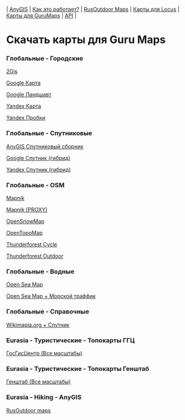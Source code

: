 | [AnyGIS][01] | [Как это работает?][02] | [RusOutdoor Maps][03] | [Карты для Locus][04] | [Карты для GuruMaps][05] | [API][06] |


[01]: https://nnngrach.github.io/map-sources/index
[02]: https://nnngrach.github.io/map-sources/Web/Html/Description
[03]: https://nnngrach.github.io/map-sources/Web/Html/RusOutdoor
[04]: https://nnngrach.github.io/map-sources/Web/Html/Locus
[05]: https://nnngrach.github.io/map-sources/Web/Html/Galileo
[06]: https://nnngrach.github.io/map-sources/Web/Html/Api
# Скачать карты для Guru Maps


### Глобальные - Городские
[2Gis](https://anygis.herokuapp.com/download/galileo/Global-City-2gis.ms "Скачать эту карту")

[Google Карта](https://anygis.herokuapp.com/download/galileo/Global-City-Google_map.ms "Скачать эту карту")

[Google Ландшавт](https://anygis.herokuapp.com/download/galileo/Global-City-Google_terrain.ms "Скачать эту карту")

[Yandex Карта](https://anygis.herokuapp.com/download/galileo/Global-City-Yandex_map.ms "Скачать эту карту")

[Yandex Пробки](https://anygis.herokuapp.com/download/galileo/Global-City-Yandex_traffic.ms "Скачать эту карту")



### Глобальные - Спутниковые
[AnyGIS Спутниковый сборник](https://anygis.herokuapp.com/download/galileo/Global-Satellites-All.ms "Скачать эту карту")

[Google Спутник (гибрид)](https://anygis.herokuapp.com/download/galileo/Global-Satellites-Google_with_labels.ms "Скачать эту карту")

[Yandex Спутник (гибрид)](https://anygis.herokuapp.com/download/galileo/Global-Satellites-Yandex_with_labels.ms "Скачать эту карту")



### Глобальные - OSM
[Mapnik](https://anygis.herokuapp.com/download/galileo/Global-OSM-Mapnik.ms "Скачать эту карту")

[Mapnik (PROXY)](https://anygis.herokuapp.com/download/galileo/Global-OSM-Mapnik_Proxy.ms "Скачать эту карту")

[OpenSnowMap](https://anygis.herokuapp.com/download/galileo/Global-OSM-OpenSnowMap.ms "Скачать эту карту")

[OpenTopoMap](https://anygis.herokuapp.com/download/galileo/Global-OSM-OpenTopoMap.ms "Скачать эту карту")

[Thunderforest Cycle](https://anygis.herokuapp.com/download/galileo/Global-OSM-Thunderforest_Cycle.ms "Скачать эту карту")

[Thunderforest Outdoor](https://anygis.herokuapp.com/download/galileo/Global-OSM-Thunderforest_Outdoor.ms "Скачать эту карту")



### Глобальные - Водные
[Open Sea Map](https://anygis.herokuapp.com/download/galileo/Global-Water-OpenSeaMap.ms "Скачать эту карту")

[Open Sea Map + Морской траффик](https://anygis.herokuapp.com/download/galileo/Global-Water-OpenSeaMap_traffic.ms "Скачать эту карту")



### Глобальные - Справочные
[Wikimapia.org + Спутник](https://anygis.herokuapp.com/download/galileo/Global-Wikimapia_satellite.ms "Скачать эту карту")



### Eurasia - Туристические - Топокарты ГГЦ
[ГосГисЦентр (Все масштабы)](https://anygis.herokuapp.com/download/galileo/Eurasia-Hiking-Topo-GGC_All.ms "Скачать эту карту")



### Eurasia - Туристические - Топокарты Генштаб
[Генштаб (Все масштабы)](https://anygis.herokuapp.com/download/galileo/Eurasia-Hiking-Topo-Genshtab_All.ms "Скачать эту карту")



### Eurasia - Hiking - AnyGIS
[RusOutdoor maps](https://anygis.herokuapp.com/download/galileo/Eurasia-Hiking-RusOutdoorMaps.ms "Скачать эту карту")


